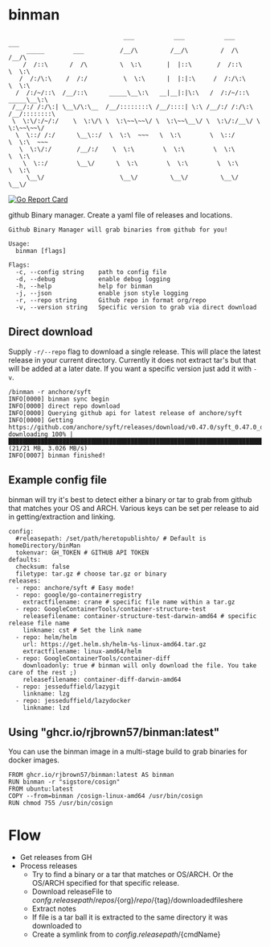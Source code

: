 # binman

```
                                ___           ___           ___           ___
     _____        ___          /__/\         /__/\         /  /\         /__/\
    /  /::\      /  /\         \  \:\       |  |::\       /  /::\        \  \:\
   /  /:/\:\    /  /:/          \  \:\      |  |:|:\     /  /:/\:\        \  \:\
  /  /:/~/::\  /__/::\      _____\__\:\   __|__|:|\:\   /  /:/~/::\   _____\__\:\
 /__/:/ /:/\:| \__\/\:\__  /__/::::::::\ /__/::::| \:\ /__/:/ /:/\:\ /__/::::::::\
 \  \:\/:/~/:/    \  \:\/\ \  \:\~~\~~\/ \  \:\~~\__\/ \  \:\/:/__\/ \  \:\~~\~~\/
  \  \::/ /:/      \__\::/  \  \:\  ~~~   \  \:\        \  \::/       \  \:\  ~~~
   \  \:\/:/       /__/:/    \  \:\        \  \:\        \  \:\        \  \:\
    \  \::/        \__\/      \  \:\        \  \:\        \  \:\        \  \:\
     \__\/                     \__\/         \__\/         \__\/         \__\/

```

[![Go Report Card](https://goreportcard.com/badge/github.com/rjbrown57/binman)](https://goreportcard.com/report/github.com/rjbrown57/binman)

github Binary manager. Create a yaml file of releases and locations.


```
Github Binary Manager will grab binaries from github for you!

Usage:
  binman [flags]

Flags:
  -c, --config string    path to config file
  -d, --debug            enable debug logging
  -h, --help             help for binman
  -j, --json             enable json style logging
  -r, --repo string      Github repo in format org/repo
  -v, --version string   Specific version to grab via direct download
```


## Direct download

Supply `-r/--repo` flag to download a single release. This will place the latest release in your current directory. Currently it does not extract tar's but that will be added at a later date. If you want a specific version just add it with `-v`.
```
/binman -r anchore/syft
INFO[0000] binman sync begin
INFO[0000] direct repo download
INFO[0000] Querying github api for latest release of anchore/syft
INFO[0000] Getting https://github.com/anchore/syft/releases/download/v0.47.0/syft_0.47.0_darwin_amd64.tar.gz
downloading 100% |███████████████████████████████████████████████████████████████████████████████████████████████████████████████████████████████████████████████████████████████████████████████████████████████████████████| (21/21 MB, 3.026 MB/s)
INFO[0007] binman finished!
```

## Example config file

binman will try it's best to detect either a binary or tar to grab from github that matches your OS and ARCH. Various keys can be set per release to aid in getting/extraction and linking.

```
config:
  #releasepath: /set/path/heretopublishto/ # Default is homeDirectory/binMan 
  tokenvar: GH_TOKEN # GITHUB API TOKEN
defaults:
  checksum: false
  filetype: tar.gz # choose tar.gz or binary
releases:
  - repo: anchore/syft # Easy mode!
  - repo: google/go-containerregistry
    extractfilename: crane # specific file name within a tar.gz
  - repo: GoogleContainerTools/container-structure-test
    releasefilename: container-structure-test-darwin-amd64 # specific release file name
    linkname: cst # Set the link name
  - repo: helm/helm
    url: https://get.helm.sh/helm-%s-linux-amd64.tar.gz
    extractfilename: linux-amd64/helm
  - repo: GoogleContainerTools/container-diff
    downloadonly: true # binman will only download the file. You take care of the rest ;)
    releasefilename: container-diff-darwin-amd64
  - repo: jesseduffield/lazygit
    linkname: lzg
  - repo: jesseduffield/lazydocker
    linkname: lzd

 ```

## Using "ghcr.io/rjbrown57/binman:latest"

You can use the binman image in a multi-stage build to grab binaries for docker images.

```
FROM ghcr.io/rjbrown57/binman:latest AS binman
RUN binman -r "sigstore/cosign"
FROM ubuntu:latest
COPY --from=binman /cosign-linux-amd64 /usr/bin/cosign
RUN chmod 755 /usr/bin/cosign
```

# Flow

* Get releases from GH
* Process releases
  * Try to find a binary or a tar that matches or OS/ARCH. Or the OS/ARCH specified for that specific release.
  * Download releaseFile to ${confg.releasepath}/repos/${org}/${repo}/${tag}/downloadedfileshere
  * Extract notes
  * If file is a tar ball it is extracted to the same directory it was downloaded to
  * Create a symlink from to ${config.releasepath}/${cmdName}
